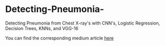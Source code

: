 # Detecting-Pneumonia-

Detecting Pneumonia from Chest X-ray's with CNN's, Logistic Regression, Decision Trees, KNNs, and VGG-16

You can find the corresponding medium article [here](https://towardsdatascience.com/detecting-pneumonia-from-chest-x-rays-with-deep-learning-6b83b4a77ee8?gi=1779e65e4f8b)
